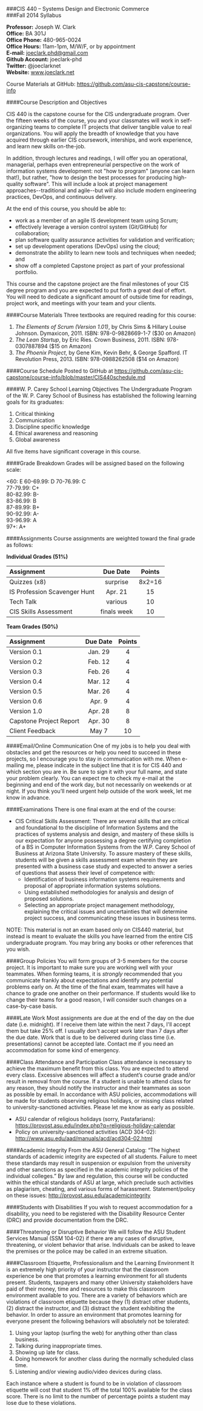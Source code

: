 ###CIS 440 – Systems Design and Electronic Commerce  
###Fall 2014 Syllabus

**Professor:**  Joseph W. Clark  
**Office:** BA 301J  
**Office Phone:**  480-965-0024  
**Office Hours:**  11am-1pm, M/W/F, or by appointment	  
**E-mail:**  joeclark.phd@gmail.com  
**Github Account:**  joeclark-phd  
**Twitter:** @joeclarknet  
**Website:** www.joeclark.net

Course Materials at GitHub:  https://github.com/asu-cis-capstone/course-info 

####Course Description and Objectives

CIS 440 is the capstone course for the CIS undergraduate program.  Over the fifteen weeks of the course, you and your classmates will work in self-organizing teams to complete IT projects that deliver tangible value to real organizations.  You will apply the breadth of knowledge that you have acquired through earlier CIS coursework, interships, and work experience, and learn new skills on-the-job.  

In addition, through lectures and readings, I will offer you an operational, managerial, perhaps even entrepreneurial perspective on the work of information systems development: not "how to program" (anyone can learn that!), but rather, "how to design the best processes for producing high-quality software".  This will include a look at project management approaches--traditional and agile--but will also include modern engineering practices, DevOps, and continuous delivery.

At the end of this course, you should be able to:

- work as a member of an agile IS development team using Scrum;
- effectively leverage a version control system (Git/GitHub) for collaboration;
- plan software quality assurance activities for validation and verification;
- set up development operations (DevOps) using the cloud;
- demonstrate the ability to learn new tools and techniques when needed; and
- show off a completed Capstone project as part of your professional portfolio.

This course and the capstone project are the final milestones of your CIS degree program and you are expected to put forth a great deal of effort.  You will need to dedicate a significant amount of outside time for readings, project work, and meetings with your team and your clients.

####Course Materials 
Three textbooks are required reading for this course:

1. *The Elements of Scrum (Version 1.01)*, by Chris Sims & Hillary Louise Johnson.  Dymaxicon, 2011.   ISBN: 978-0-9828669-1-7   ($30 on Amazon)
1. *The Lean Startup*, by Eric Ries.  Crown Business, 2011.   ISBN: 978-0307887894   ($15 on Amazon)
1. *The Phoenix Project*, by Gene Kim, Kevin Behr, & George Spafford.  IT Revolution Press, 2013.   ISBN: 978-0988262508   ($14 on Amazon)

####Course Schedule
Posted to GitHub at https://github.com/asu-cis-capstone/course-info/blob/master/CIS440schedule.md

####W. P. Carey School Learning Objectives
The Undergraduate Program of the W. P. Carey School of Business has established the following learning goals for its graduates:

1. Critical thinking
2. Communication
3. Discipline specific knowledge
4. Ethical awareness and reasoning
5. Global awareness

All five items have significant coverage in this course.

####Grade Breakdown
Grades will be assigned based on the following scale:

<60: E 
60-69.99: D
70-76.99: C  
77-79.99: C+  
80-82.99: B-  
83-86.99: B  
87-89.99: B+  
90-92.99: A-  
93-96.99: A  
97+: A+

####Assignments
Course assignments are weighted toward the final grade as follows:

**Individual Grades (51%)**

| Assignment                   | Due Date    | Points |
|:---------------------------- |:-----------:|:------:|
| Quizzes (x8)                 | surprise    | 8x2=16 |
| IS Profession Scavenger Hunt | Apr. 21     | 15     |
| Tech Talk                    | various     | 10     |
| CIS Skills Assessment        | finals week | 10     |

**Team Grades (50%)**

| Assignment              | Due Date | Points |
|:----------------------- |:--------:|:------:|
| Version 0.1             | Jan. 29  | 4      |
| Version 0.2             | Feb. 12  | 4      |
| Version 0.3             | Feb. 26  | 4      |
| Version 0.4             | Mar. 12  | 4      |
| Version 0.5             | Mar. 26  | 4      |
| Version 0.6             | Apr. 9   | 4      |
| Version 1.0             | Apr. 28  | 8      |
| Capstone Project Report | Apr. 30  | 8      |
| Client Feedback         | May 7    | 10     |


####Email/Online Communication 
One of my jobs is to help you deal with obstacles and get the resources or help you need to succeed in these projects, so I encourage you to stay in communication with me.  When e-mailing me, please indicate in the subject line that it is for CIS 440 and which section you are in.  Be sure to sign it with your full name, and state your problem clearly.  You can expect me to check my e-mail at the beginning and end of the work day, but not necessarily on weekends or at night.  If you think you’ll need urgent help outside of the work week, let me know in advance.


####Examinations 
There is one final exam at the end of the course:
- CIS Critical Skills Assessment:  There are several skills that are critical and foundational to the discipline of Information Systems and the practices of systems analysis and design, and mastery of these skills is our expectation for anyone possessing a degree certifying completion of a BS in Computer Information Systems from the W.P. Carey School of Business at Arizona State University.  To assure mastery of these skills, students will be given a skills assessment exam wherein they are presented with a business case study and expected to answer a series of questions that assess their level of competence with:
    - Identification of business information systems requirements and proposal of appropriate information systems solutions.
    - Using established methodologies for analysis and design of proposed solutions.
    - Selecting an appropriate project management methodology, explaining the critical issues and uncertainties that will determine project success, and communicating these issues in business terms.

NOTE: This material is not an exam based only on CIS440 material, but instead is meant to evaluate the skills you have learned from the entire CIS undergraduate program.  You may bring any books or other references that you wish.
	
	
####Group Policies 
You will form groups of 3-5 members for the course project.  It is important to make sure you are working well with your teammates.  When forming teams, it is *strongly* recommended that you communicate frankly about expectations and identify any potential problems early on.  At the time of the final exam, teammates will have a chance to grade one another on their performance.  If students would like to change their teams for a good reason, I will consider such changes on a case-by-case basis.

####Late Work
Most assignments are due at the end of the day on the due date (i.e. midnight).  If I receive them late within the next 7 days, I'll accept them but take 25% off.  I usually don't accept work later than 7 days after the due date.  Work that is due to be delivered during class time (i.e. presentations) cannot be accepted late.  Contact me if you need an accommodation for some kind of emergency.

####Class Attendance and Participation 
Class attendance is necessary to achieve the maximum benefit from this class. You are expected to attend every class. Excessive absences will affect a student’s course grade and/or result in removal from the course.  If a student is unable to attend class for any reason, they should notify the instructor and their teammates as soon as possible by email.  In accordance with ASU policies, accommodations will be made for students observing religious holidays, or missing class related to university-sanctioned activities.  Please let me know as early as possible.
- ASU calendar of religious holidays (sorry, Pastafarians): https://provost.asu.edu/index.php?q=religious-holiday-calendar
- Policy on university-sanctioned activities (ACD 304-02): http://www.asu.edu/aad/manuals/acd/acd304-02.html

####Academic Integrity
From the ASU General Catalog:  “The highest standards of academic integrity are expected of all students. Failure to meet these standards may result in suspension or expulsion from the university and other sanctions as specified in the academic integrity policies of the individual colleges.”  By law and regulation, this course will be conducted within the ethical standards of ASU at large, which preclude such activities as plagiarism, cheating, and various forms of harassment.  Statement/policy on these issues:    http://provost.asu.edu/academicintegrity

####Students with Disabilities
If you wish to request accommodation for a disability, you need to be registered with the Disability Resource Center (DRC) and provide documentation from the DRC.

####Threatening or Disruptive Behavior
We will follow the ASU Student Services Manual (SSM 104-02) if there are any cases of disruptive, threatening, or violent behavior that arise.  Individuals can be asked to leave the premises or the police may be called in an extreme situation.

####Classroom Etiquette, Professionalism and the Learning Environment
It is an extremely high priority of your instructor that the classroom experience be one that promotes a learning environment for all students present. Students, taxpayers and many other University stakeholders have paid of their money, time and resources to make this classroom environment available to you. There are a variety of behaviors which are violations of classroom etiquette because they (1) distract other students, (2) distract the instructor, and (3) distract the student exhibiting the behavior. In order to assure an environment that promotes learning for everyone present the following behaviors will absolutely not be tolerated:

1. Using your laptop (surfing the web) for anything other than class business.
2. Talking during inappropriate times.
3. Showing up late for class.
4. Doing homework for another class during the normally scheduled class time.
5. Listening and/or viewing audio/video devices during class.

Each instance where a student is found to be in violation of classroom etiquette will cost that student 1% off the total 100% available for the class score. There is no limit to the number of percentage points a student may lose due to these violations.
